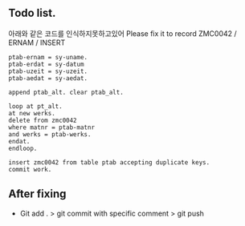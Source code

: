 ## Todo list.

아래와 같은 코드를 인식하지못하고있어 
Please fix it to record ZMC0042 / ERNAM / INSERT 

```
ptab-ernam = sy-uname.
ptab-erdat = sy-datum
ptab-uzeit = sy-uzeit.
ptab-aedat = sy-aedat.

append ptab_alt. clear ptab_alt.

loop at pt_alt.
at new werks.
delete from zmc0042
where matnr = ptab-matnr
and werks = ptab-werks.
endat.
endloop.

insert zmc0042 from table ptab accepting duplicate keys.
commit work.
```

## After fixing

- Git add . > git commit with specific comment > git push  



